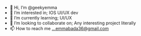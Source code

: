 - 👋 Hi, I’m @geekyemma
- 👀 I’m interested in; IOS UI/UX dev
- 🌱 I’m currently learning; UI/UX
- 💞️ I’m looking to collaborate on; Any interesting project literally 
- 📫 How to reach me ...emmabada36@gmail.com

<!---
geekyemma/geekyemma is a ✨ special ✨ repository because its `README.md` (this file) appears on your GitHub profile.
You can click the Preview link to take a look at your changes.
--->
